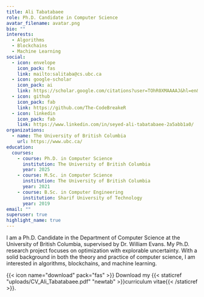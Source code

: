 ```yaml
---
title: Ali Tabatabaee
role: Ph.D. Candidate in Computer Science
avatar_filename: avatar.png
bio: ""
interests:
  - Algorithms
  - Blockchains
  - Machine Learning
social:
  - icon: envelope
    icon_pack: fas
    link: mailto:salitaba@cs.ubc.ca
  - icon: google-scholar
    icon_pack: ai
    link: https://scholar.google.com/citations?user=TOhR0XMAAAAJ&hl=en&oi=sra
  - icon: github
    icon_pack: fab
    link: https://github.com/The-CodeBreakeR
  - icon: linkedin
    icon_pack: fab
    link: https://www.linkedin.com/in/seyed-ali-tabatabaee-2a5abb1a0/
organizations:
  - name: The University of British Columbia
    url: https://www.ubc.ca/
education:
  courses:
    - course: Ph.D. in Computer Science
      institution: The University of British Columbia
      year: 2025
    - course: M.Sc. in Computer Science
      institution: The University of British Columbia
      year: 2021
    - course: B.Sc. in Computer Engineering
      institution: Sharif University of Technology
      year: 2019
email: ""
superuser: true
highlight_name: true
---
```

I am a Ph.D. Candidate in the Department of Computer Science at the University of British Columbia, supervised by Dr. William Evans. My Ph.D. research project focuses on optimization with explorable uncertainty. With a solid background in both the theory and practice of computer science, I am interested in algorithms, blockchains, and machine learning.

{{< icon name="download" pack="fas" >}} Download my {{< staticref "uploads/CV_Ali_Tabatabaee.pdf" "newtab" >}}curriculum vitae{{< /staticref >}}.

